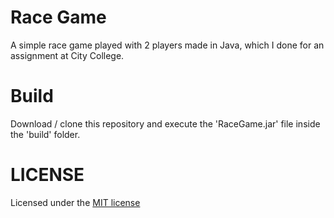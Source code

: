 # Race Game
A simple race game played with 2 players made in Java, which I done for an assignment at City College.

# Build
Download / clone this repository and execute the 'RaceGame.jar' file inside the 'build' folder.

# LICENSE
Licensed under the [MIT license](LICENSE)